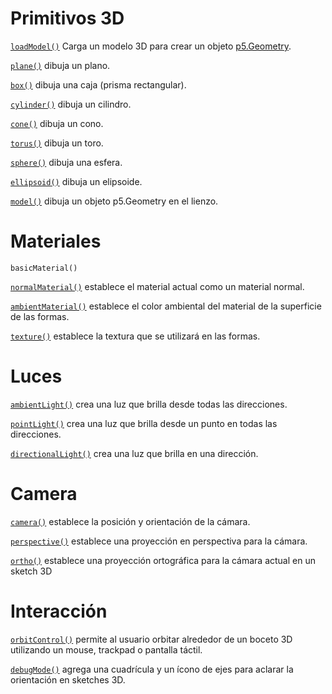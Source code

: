 # Primitivos 3D

[`loadModel()`](https://p5js.org/es/reference/p5/loadModel/) Carga un modelo 3D para crear un objeto [p5.Geometry](https://p5js.org/es/reference/p5/p5.Geometry).

[`plane()`](https://p5js.org/es/reference/p5/plane/) dibuja un plano.

[`box()`](https://p5js.org/es/reference/p5/box/) dibuja una caja (prisma rectangular).

[`cylinder()`](https://p5js.org/es/reference/p5/cylinder/) dibuja un cilindro.

[`cone()`](https://p5js.org/es/reference/p5/cone/) dibuja un cono.

[`torus()`](https://p5js.org/es/reference/p5/torus/) dibuja un toro.

[`sphere()`](https://p5js.org/es/reference/p5/sphere/) dibuja una esfera.

[`ellipsoid()`](https://p5js.org/es/reference/p5/ellipsoid/) dibuja un elipsoide.

[`model()`](https://p5js.org/reference/p5/model/) dibuja un objeto p5.Geometry en el lienzo.

# Materiales

`basicMaterial()`

[`normalMaterial()`](https://p5js.org/es/reference/p5/normalMaterial/) establece el material actual como un material normal.

[`ambientMaterial()`](https://p5js.org/es/reference/p5/ambientMaterial/) establece el color ambiental del material de la superficie de las formas.

[`texture()`](https://p5js.org/es/reference/p5/texture/) establece la textura que se utilizará en las formas.

# Luces

[`ambientLight()`](https://p5js.org/es/reference/p5/ambientLight/) crea una luz que brilla desde todas las direcciones.

[`pointLight()`](https://p5js.org/es/reference/p5/pointLight/) crea una luz que brilla desde un punto en todas las direcciones.

[`directionalLight()`](https://p5js.org/es/reference/p5/directionalLight/) crea una luz que brilla en una dirección.

# Camera

[`camera()`](https://p5js.org/reference/p5.Camera/camera/) establece la posición y orientación de la cámara.

[`perspective()`](https://p5js.org/es/reference/p5.Camera/perspective/) establece una proyección en perspectiva para la cámara.

[`ortho()`](https://p5js.org/reference/p5/ortho/) establece una proyección ortográfica para la cámara actual en un sketch 3D

# Interacción

[`orbitControl()`](https://p5js.org/es/reference/p5/orbitControl/) permite al usuario orbitar alrededor de un boceto 3D utilizando un mouse, trackpad o pantalla táctil.

[`debugMode()`](https://p5js.org/reference/p5/debugMode/) agrega una cuadrícula y un ícono de ejes para aclarar la orientación en sketches 3D.
